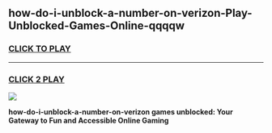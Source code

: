 
## how-do-i-unblock-a-number-on-verizon-Play-Unblocked-Games-Online-qqqqw
<h3>
<a href="https://premium76.site?title=how-do-i-unblock-a-number-on-verizon&ref=25A">CLICK TO PLAY</a></h3>
<hr>

<h3>
<a href="https://premium76.site?title=how-do-i-unblock-a-number-on-verizon&ref=25A">CLICK 2 PLAY</a>
  
</h3>

<a href="https://premium76.site?title=how-do-i-unblock-a-number-on-verizon&ref=25A"><img src="https://clearcache.store/games.png"></a>


**how-do-i-unblock-a-number-on-verizon games unblocked: Your Gateway to Fun and Accessible Online Gaming**
